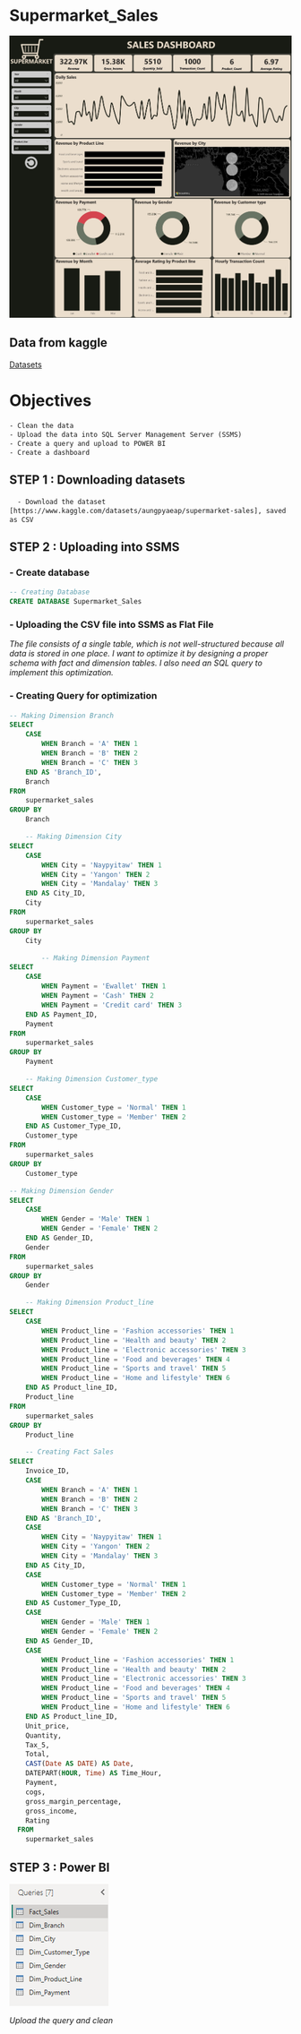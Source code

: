 # Supermarket_Sales
![Super Market Sales Dashboard](https://github.com/ctian5505/Supermarket_Sales/blob/main/Supermarket%20sales_page-0001.jpg)

## Data from kaggle
[Datasets](https://www.kaggle.com/datasets/aungpyaeap/supermarket-sales)

# Objectives
```
- Clean the data
- Upload the data into SQL Server Management Server (SSMS)
- Create a query and upload to POWER BI
- Create a dashboard
```

## STEP 1 : Downloading datasets
```
  - Download the dataset [https://www.kaggle.com/datasets/aungpyaeap/supermarket-sales], saved as CSV
```

## STEP 2 : Uploading into SSMS
###   - Create database
```sql
-- Creating Database
CREATE DATABASE Supermarket_Sales
```
###   - Uploading the CSV file into SSMS as Flat File 

*The file consists of a single table, which is not well-structured because all data is stored in one place. I want to optimize it by designing a proper schema with fact and dimension tables. I also need an SQL query to implement this optimization.*

###   - Creating Query for optimization

```sql
-- Making Dimension Branch
SELECT 
	CASE
		WHEN Branch = 'A' THEN 1
		WHEN Branch = 'B' THEN 2
		WHEN Branch = 'C' THEN 3
	END AS 'Branch_ID',
	Branch
FROM 
	supermarket_sales
GROUP BY
	Branch
```
```sql
	-- Making Dimension City
SELECT
	CASE
		WHEN City = 'Naypyitaw' THEN 1
		WHEN City = 'Yangon' THEN 2
		WHEN City = 'Mandalay' THEN 3
	END AS City_ID,
	City
FROM
	supermarket_sales
GROUP BY
	City
```
```sql
		-- Making Dimension Payment
SELECT 
	CASE
		WHEN Payment = 'Ewallet' THEN 1
		WHEN Payment = 'Cash' THEN 2
		WHEN Payment = 'Credit card' THEN 3
	END AS Payment_ID,
	Payment
FROM 
	supermarket_sales
GROUP BY
	Payment
```
```sql
	-- Making Dimension Customer_type 
SELECT 
	CASE
		WHEN Customer_type = 'Normal' THEN 1
		WHEN Customer_type = 'Member' THEN 2
	END AS Customer_Type_ID,
	Customer_type 
FROM 
	supermarket_sales
GROUP BY
	Customer_type
```
```sql
-- Making Dimension Gender
SELECT 
	CASE
		WHEN Gender = 'Male' THEN 1
		WHEN Gender = 'Female' THEN 2
	END AS Gender_ID,
	Gender
FROM 
	supermarket_sales
GROUP BY
	Gender
```
```sql
	-- Making Dimension Product_line
SELECT 
	CASE
		WHEN Product_line = 'Fashion accessories' THEN 1
		WHEN Product_line = 'Health and beauty' THEN 2
		WHEN Product_line = 'Electronic accessories' THEN 3
		WHEN Product_line = 'Food and beverages' THEN 4
		WHEN Product_line = 'Sports and travel' THEN 5
		WHEN Product_line = 'Home and lifestyle' THEN 6
	END AS Product_line_ID,
	Product_line
FROM 
	supermarket_sales
GROUP BY
	Product_line
```
```sql
	-- Creating Fact Sales
SELECT 
	Invoice_ID,
	CASE
		WHEN Branch = 'A' THEN 1
		WHEN Branch = 'B' THEN 2
		WHEN Branch = 'C' THEN 3
	END AS 'Branch_ID',
	CASE
		WHEN City = 'Naypyitaw' THEN 1
		WHEN City = 'Yangon' THEN 2
		WHEN City = 'Mandalay' THEN 3
	END AS City_ID,
	CASE
		WHEN Customer_type = 'Normal' THEN 1
		WHEN Customer_type = 'Member' THEN 2
	END AS Customer_Type_ID,
	CASE
		WHEN Gender = 'Male' THEN 1
		WHEN Gender = 'Female' THEN 2
	END AS Gender_ID,
	CASE
		WHEN Product_line = 'Fashion accessories' THEN 1
		WHEN Product_line = 'Health and beauty' THEN 2
		WHEN Product_line = 'Electronic accessories' THEN 3
		WHEN Product_line = 'Food and beverages' THEN 4
		WHEN Product_line = 'Sports and travel' THEN 5
		WHEN Product_line = 'Home and lifestyle' THEN 6
	END AS Product_line_ID,
	Unit_price,
	Quantity,
	Tax_5,
	Total,
	CAST(Date AS DATE) AS Date,
	DATEPART(HOUR, Time) AS Time_Hour,
	Payment,
	cogs,
	gross_margin_percentage,
	gross_income,
	Rating
  FROM 
	supermarket_sales
```

## STEP 3 : Power BI
![Power Query](https://github.com/ctian5505/Supermarket_Sales/blob/main/Screenshot%202025-03-07%20163630.png)

*Upload the query and clean*


